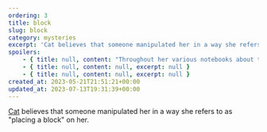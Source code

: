 ```yaml
---
ordering: 3
title: block
slug: block
category: mysteries
excerpt: 'Cat believes that someone manipulated her in a way she refers to as &quot;placing a block&quot; on h...'
spoilers:
    - { title: null, content: "Throughout her various notebooks about the [Gaian](/category/organizations/visitors) conspiracy, [Cat](/category/characters/cat) mentions that [Kto ti:Mbr](/category/characters/mubarr) manipulated her in a way she refers to as \"placing a block\" on her. (While it is unclear what kind of tampering it was, the act seems to have gotten Kto ti:Mbr reassigned from [Tessyas](/category/planets-cities/tessyas) to [186](/category/mysteries/186).)\r\n\r\nCat believed that the block caused her some speaking difficulties, which was a source of external ridicule and internal distress. She also believed the block was placed because of her potential to use [dielsis](/category/tech-futurism/dielsis).", excerpt: 'Throughout her various notebooks about the Gaian conspiracy, Cat mentions that Kto ti:Mbr manipulate...' }
    - { title: null, content: null, excerpt: null }
    - { title: null, content: null, excerpt: null }
created_at: 2023-05-21T21:51:21+00:00
updated_at: 2023-07-13T19:31:39+00:00
---
```

[Cat](/category/characters/cat) believes that someone manipulated her in a way she refers to as "placing a block" on her.